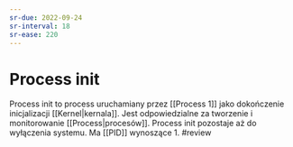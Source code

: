 ```yaml
---
sr-due: 2022-09-24
sr-interval: 18
sr-ease: 220
---
```


# Process init
Process init to process uruchamiany przez [[Process 1]] jako dokończenie inicjalizacji [[Kernel|kernala]].
Jest odpowiedzialne za tworzenie i monitorowanie [[Process|procesów]]. Process init pozostaje aż do wyłączenia systemu. Ma [[PID]] wynoszące 1.
#review